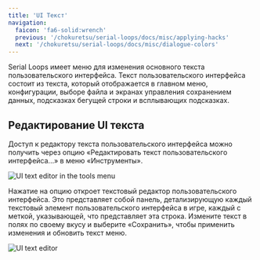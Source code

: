 ```yaml
---
title: 'UI Текст'
navigation:
  faicon: 'fa6-solid:wrench'
  previous: '/chokuretsu/serial-loops/docs/misc/applying-hacks'
  next: '/chokuretsu/serial-loops/docs/misc/dialogue-colors'
---
```


Serial Loops имеет меню для изменения основного текста пользовательского интерфейса. Текст пользовательского интерфейса состоит из текста, который отображается в главном меню, конфигурации, выборе файла и экранах управления сохранением данных, подсказках бегущей строки и всплывающих подсказках.

## Редактирование UI текста
Доступ к редактору текста пользовательского интерфейса можно получить через опцию «Редактировать текст пользовательского интерфейса...» в меню «Инструменты».

![UI text editor in the tools menu](/images/chokuretsu/serial-loops/tools-menu.png)

Нажатие на опцию откроет текстовый редактор пользовательского интерфейса. Это представляет собой панель, детализирующую каждый текстовый элемент пользовательского интерфейса в игре, каждый с меткой, указывающей, что представляет эта строка. Измените текст в полях по своему вкусу и выберите «Сохранить», чтобы применить изменения и обновить текст меню.

![UI text editor](/images/chokuretsu/serial-loops/edit-ui-text.png)